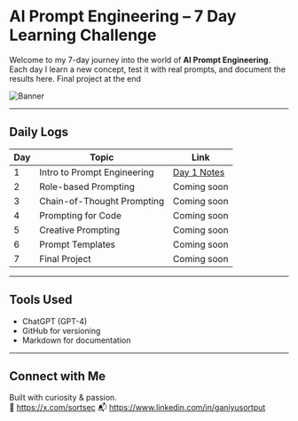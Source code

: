 #  AI Prompt Engineering – 7 Day Learning Challenge

Welcome to my 7-day journey into the world of **AI Prompt Engineering**. Each day I learn a new concept, test it with real prompts, and document the results here. Final project at the end 

![Banner](./banner.png)

---

##  Daily Logs

| Day | Topic | Link |
|-----|-------|------|
| 1 | Intro to Prompt Engineering | [Day 1 Notes](day1_intro.md) |
| 2 | Role-based Prompting | Coming soon |
| 3 | Chain-of-Thought Prompting | Coming soon |
| 4 | Prompting for Code | Coming soon |
| 5 | Creative Prompting | Coming soon |
| 6 | Prompt Templates | Coming soon |
| 7 | Final Project | Coming soon |

---

##  Tools Used
- ChatGPT (GPT-4)
- GitHub for versioning
- Markdown for documentation

---

##  Connect with Me
Built with curiosity & passion.  
🔗 https://x.com/sortsec
📬 https://www.linkedin.com/in/ganiyusortput
